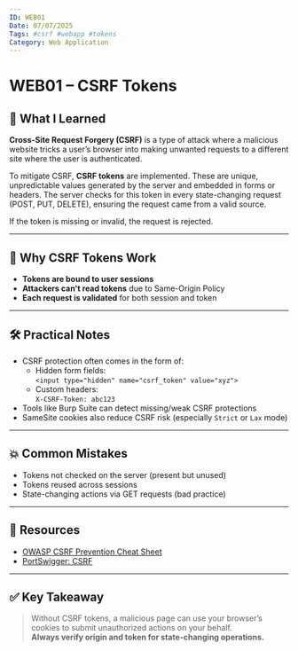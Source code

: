 ```yaml
---
ID: WEB01
Date: 07/07/2025
Tags: #csrf #webapp #tokens
Category: Web Application
---
```


# WEB01 – CSRF Tokens

## 🧠 What I Learned

**Cross-Site Request Forgery (CSRF)** is a type of attack where a malicious website tricks a user’s browser into making unwanted requests to a different site where the user is authenticated.

To mitigate CSRF, **CSRF tokens** are implemented. These are unique, unpredictable values generated by the server and embedded in forms or headers. The server checks for this token in every state-changing request (POST, PUT, DELETE), ensuring the request came from a valid source.

If the token is missing or invalid, the request is rejected.

---

## 🔐 Why CSRF Tokens Work

- **Tokens are bound to user sessions**  
- **Attackers can't read tokens** due to Same-Origin Policy  
- **Each request is validated** for both session and token

---

## 🛠️ Practical Notes

- CSRF protection often comes in the form of:
  - Hidden form fields:  
    `<input type="hidden" name="csrf_token" value="xyz">`
  - Custom headers:  
    `X-CSRF-Token: abc123`
- Tools like Burp Suite can detect missing/weak CSRF protections
- SameSite cookies also reduce CSRF risk (especially `Strict` or `Lax` mode)

---

## 💥 Common Mistakes

- Tokens not checked on the server (present but unused)
- Tokens reused across sessions
- State-changing actions via GET requests (bad practice)

---

## 🔗 Resources

- [OWASP CSRF Prevention Cheat Sheet](https://cheatsheetseries.owasp.org/cheatsheets/Cross-Site_Request_Forgery_Prevention_Cheat_Sheet.html)
- [PortSwigger: CSRF](https://portswigger.net/web-security/csrf)

---

## ✅ Key Takeaway

> Without CSRF tokens, a malicious page can use your browser’s cookies to submit unauthorized actions on your behalf.  
> **Always verify origin and token for state-changing operations.**
